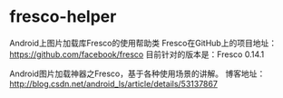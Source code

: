 # fresco-helper
Android上图片加载库Fresco的使用帮助类
Fresco在GitHub上的项目地址：https://github.com/facebook/fresco
目前针对的版本是：Fresco 0.14.1

Android图片加载神器之Fresco，基于各种使用场景的讲解。
博客地址：http://blog.csdn.net/android_ls/article/details/53137867
